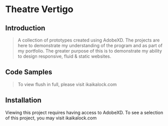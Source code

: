 # Theatre Vertigo

## Introduction

> A collection of prototypes created using AdobeXD. The projects are here to demonstrate my understanding of the program and as part of my portfolio. The greater purpose of this is to demonstrate my ability to design responsive, fluid & static websites.

## Code Samples

> To view flush in full, please visit ikaikalock.com

## Installation

Viewing this project requires having access to AdobeXD. To see a selection of this project, you may visit ikaikalock.com
